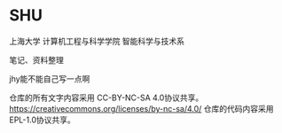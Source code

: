 # SHU

上海大学
计算机工程与科学学院
智能科学与技术系

笔记、资料整理

jhy能不能自己写一点啊


仓库的所有文字内容采用 CC-BY-NC-SA 4.0协议共享。https://creativecommons.org/licenses/by-nc-sa/4.0/
仓库的代码内容采用EPL-1.0协议共享。